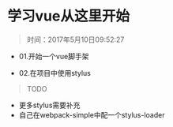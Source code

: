 # 学习vue从这里开始

>时间：2017年5月10日09:52:27

- 01.开始一个vue脚手架

- 02.在项目中使用stylus


>TODO

- 更多stylus需要补充
- 自己在webpack-simple中配一个stylus-loader

